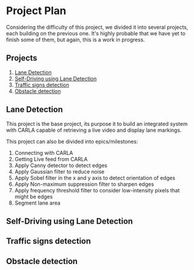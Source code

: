 # Project Plan

Considering the difficulty of this project, we divided it into several projects, each building on the previous one. It's highly probable that we have yet to finish some of them, but again, this is a work in progress.

## Projects
1.  [Lane Detection](#Lane-Detection)  
2.  [Self-Driving using Lane Detection](#Self-Driving-using-Lane-Detection)  
3.  [Traffic signs detection](#Traffic-signs-detection)  
4.  [Obstacle detection](#Obstacle-detection)  

## Lane Detection
This project is the base project, its purpose it to build an integrated system with CARLA capable of retrieving a live video and display lane markings.

This project can also be divided into epics/milestones:
1.  Connecting with CARLA
2.  Getting Live feed from CARLA
3.  Apply Canny detector to detect edges
4.  Apply Gaussian filter to reduce noise
5.  Apply Sobel filter in the x and y axis to detect orientation of edges
6.  Apply Non-maximum suppression filter to sharpen edges
7.  Apply frequency threshold filter to consider low-intensity pixels that might be edges
8.  Segment lane area


## Self-Driving using Lane Detection

## Traffic signs detection

## Obstacle detection
